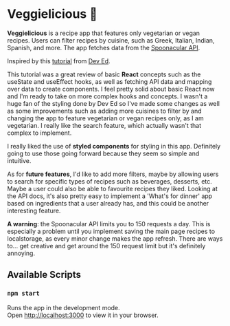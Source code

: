 # Veggielicious 🥗

**Veggielicious** is a recipe app that features only vegetarian or vegan recipes. 
Users can filter recipes by cuisine, such as Greek, Italian, Indian, Spanish, and more.
The app fetches data from the [Spoonacular API](https://spoonacular.com/food-api).

Inspired by this [tutorial](https://www.youtube.com/watch?v=xc4uOzlndAk) from [Dev Ed](https://github.com/developedbyed/).

This tutorial was a great review of basic **React** concepts such as the useState and useEffect hooks, as well as fetching API data and mapping over data to create components. I feel pretty solid about basic React now and I'm ready to take on more complex hooks and concepts. I wasn't a huge fan of the styling done by Dev Ed so I've made some changes as well as some improvements such as adding more cuisines to filter by and changing the app to feature vegetarian or vegan recipes only, as I am vegetarian. I really like the search feature, which actually wasn't that complex to implement.

I really liked the use of **styled components** for styling in this app. Definitely going to use those going forward because they seem so simple and intuitive.

As for **future features**, I'd like to add more filters, maybe by allowing users to search for specific types of recipes such as beverages, desserts, etc. Maybe a user could also be able to favourite recipes they liked. Looking at the API docs, it's also pretty easy to implement a 'What's for dinner' app based on ingredients that a user already has, and this could be another interesting feature.

**A warning**: the Spoonacular API limits you to 150 requests a day. This is especially a problem until you implement saving the main page recipes to localstorage, as every minor change makes the app refresh. There are ways to... get creative and get around the 150 request limit but it's definitely annoying. 

## Available Scripts
### `npm start`

Runs the app in the development mode.\
Open [http://localhost:3000](http://localhost:3000) to view it in your browser.


